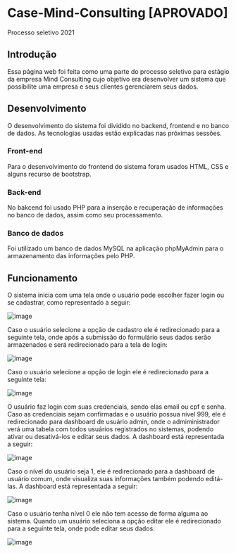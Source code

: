 # Case-Mind-Consulting [APROVADO]
Processo seletivo 2021
## Introdução 
Essa página web foi feita como uma parte do processo seletivo para estágio da empresa Mind Consulting cujo objetivo era desenvolver um sistema que possibilite uma empresa e seus clientes gerenciarem seus dados.
## Desenvolvimento 
O desenvolvimento do sistema foi dividido no backend, frontend e no banco de dados. As tecnologias usadas estão explicadas nas próximas sessões.
### Front-end
Para o desenvolvimento do frontend do sistema foram usados HTML, CSS e alguns recurso de bootstrap.
### Back-end
No bakcend foi usado PHP para a inserção e recuperação de informações no banco de dados, assim como seu processamento.
### Banco de dados 
Foi utilizado um banco de dados MySQL na aplicação phpMyAdmin para o armazenamento das informações pelo PHP.
## Funcionamento 
O sistema inicia com uma tela onde o usuário pode escolher fazer login ou se cadastrar, como representado a seguir: 

![image](https://user-images.githubusercontent.com/63511690/146214820-166f71ab-375b-4342-a62d-90870c61217b.png)

Caso o usuário selecione a opção de cadastro ele é redirecionado para a seguinte tela, onde após a submissão do formulário seus dados serão armazenados e será redirecionado para a tela de login:

![image](https://user-images.githubusercontent.com/63511690/146218516-8b2afa98-3e45-4d54-a75e-76e98cc2b20c.png)

Caso o usuário selecione a opção de login ele é redirecionado para a seguinte tela:

![image](https://user-images.githubusercontent.com/63511690/146215335-46bc43ea-fb24-4f78-b1a3-c9c6a7a756c9.png)

O usuário faz login com suas credenciais, sendo elas email ou cpf e senha. Caso as credenciais sejam confirmadas e o usuário possua nível 999, ele é redirecionado para dashboard de usuário admin, onde o admiministrador verá uma tabela com todos usuários registrados no sistemas, podendo ativar ou desativá-los e editar seus dados. A dashboard está representada a seguir: 

![image](https://user-images.githubusercontent.com/63511690/146217357-24283ab0-c146-4a32-b18b-981a5bcfda6e.png)

Caso o nível do usuário seja 1, ele é redirecionado para a dashboard de usuário comum, onde visualiza suas informações também podendo editá-las. A dashboard está representada a seguir: 

![image](https://user-images.githubusercontent.com/63511690/146217084-34a8c8b3-8bf2-44d9-a53d-84a790d02fa9.png)

Caso o usuário tenha nível 0 ele não tem acesso de forma alguma ao sistema. Quando um usuário seleciona a opção editar ele é redirecionado para a seguinte tela, onde pode editar seus dados: 

![image](https://user-images.githubusercontent.com/63511690/146217684-269619cc-e177-4d07-9a23-97b93a2ee549.png)




